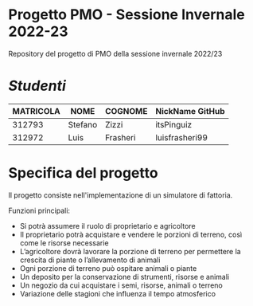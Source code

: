 # Progetto PMO - Sessione Invernale 2022-23
Repository del progetto di PMO della sessione invernale 2022/23
<br>
# *Studenti*
| MATRICOLA | NOME     | COGNOME   | NickName GitHub  |
|-----------|----------|-----------| -----------------|
| 312793    | Stefano  | Zizzi     | itsPinguiz       |
| 312972    | Luis     | Frasheri  | luisfrasheri99   |

# Specifica del progetto
Il progetto consiste nell'implementazione di un simulatore di fattoria.

Funzioni principali:
* Si potrà assumere il ruolo di proprietario e agricoltore
* Il proprietario potrà acquistare e vendere le porzioni di terreno, così come le risorse necessarie
* L’agricoltore dovrà lavorare la porzione di terreno per permettere la crescita di piante o l’allevamento di animali 
* Ogni porzione di terreno può ospitare animali  o piante
* Un deposito per la conservazione di strumenti, risorse e animali
* Un negozio da cui acquistare i semi, risorse, animali o terreno
* Variazione delle stagioni che influenza il tempo atmosferico


